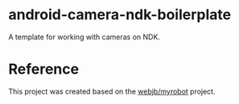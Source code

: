 # android-camera-ndk-boilerplate
A template for working with cameras on NDK.

# Reference
This project was created based on the [webjb/myrobot](https://github.com/webjb/myrobot) project.
